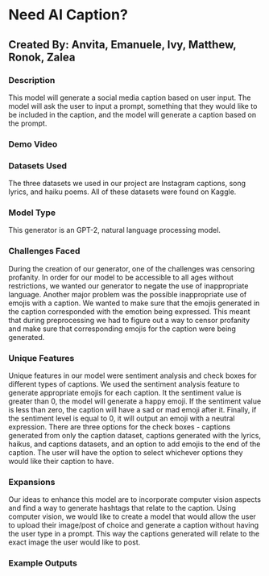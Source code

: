 # Need AI Caption?
## Created By: Anvita, Emanuele, Ivy, Matthew, Ronok, Zalea

### Description
This model will generate a social media caption based on user input. The model will ask the user to input a prompt, something that they would like to be included in the caption, and the model will generate a caption based on the prompt.



### Demo Video




### Datasets Used
The three datasets we used in our project are Instagram captions, song lyrics, and haiku poems. All of these datasets were found on Kaggle.



### Model Type
This generator is an GPT-2, natural language processing model.



### Challenges Faced
During the creation of our generator, one of the challenges was censoring profanity. In order for our model to be accessible to all ages without restrictions, we wanted our generator to negate the use of inappropriate language. Another major problem was the possible inappropriate use of emojis with a caption. We wanted to make sure that the emojis generated in the caption corresponded with the emotion being expressed. This meant that during preprocessing we had to figure out a way to censor profanity and make sure that corresponding emojis for the caption were being generated.



### Unique Features
Unique features in our model were sentiment analysis and check boxes for different types of captions. We used the sentiment analysis feature to generate appropriate emojis for each caption. It the sentiment value is greater than 0, the model will generate a happy emoji. If the sentiment value is less than zero, the caption will have a sad or mad emoji after it. Finally, if the sentiment level is equal to 0, it will output an emoji with a neutral expression. There are three options for the check boxes - captions generated from only the caption dataset, captions generated with the lyrics, haikus, and captions datasets, and an option to add emojis to the end of the caption. The user will have the option to select whichever options they would like their caption to have.



### Expansions
Our ideas to enhance this model are to incorporate computer vision aspects and find a way to generate hashtags that relate to the caption. Using computer vision, we would like to create a model that would allow the user to upload their image/post of choice and generate a caption without having the user type in a prompt. This way the captions generated will relate to the exact image the user would like to post.



### Example Outputs


